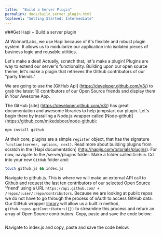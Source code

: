 ```yaml
---
title:  "Build a Server Plugin"
permalink: docs/build_server_plugin.html
toplevel: "Getting Started: Intermediate"
---
```


###Get Hapi + Build a server plugin

At WalmartLabs, we use Hapi because of it's flexible and robust plugin system. It allows us to modularize our application into isolated pieces of business logic and reusable utilities.

Let's make a deal! Actually, scratch that, let's make a plugin! Plugins are way to extend our server's functionality. Building upon our open source theme, let's make a plugin that retrieves the Github contributors of our "party friends."

We are going to use the [GitHub Api] (https://developer.github.com/v3/) to grab the latest 10 contributors of our Open Source friends and display them in Your Awesome App.

The GitHub [site] (https://developer.github.com/v3/) has great documentation and awesome libraries to help jumpstart our plugin. Let's begin there by installing a Node.js wrapper called [Node-github] (https://github.com/mikedeboer/node-github):

```bash
npm install github
```

At their core, plugins are a simple `register` object, that has the signature `function(server, options, next)`. Read more about building plugins from scratch in the [Hapi documentation] (http://hapijs.com/tutorials/plugins). For now, navigate to the <your-awesome-app>/server/plugins folder. Make a folder called `GitHub`. Cd into your new `GitHub` folder and:

```bash
touch github.js && index.js
```

Navigate to github.js. This is where we will make an external API call to Github and request the last ten contributors of our selected Open Source 'friend' using a URL `https://api.github.com/ + /repos/:user/:repo/contributors`. Because we are looking at public repos we do not have to go through the process of oAuth to access GitHub data. Our GitHub wrapper [library](https://github.com/mikedeboer/node-github) will allow us a built in method, `github.repos.getContributors({})` to streamline this process and return an array of Open Source contributors. Copy, paste and save the code below:

```javascript

```

Navigate to index.js and copy, paste and save the code below:

```javascript

```
